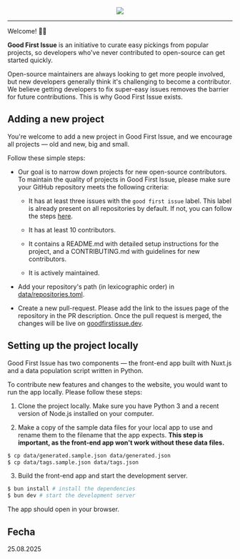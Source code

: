 <p align="center">
  <a href="https://goodfirstissue.dev" target="_blank">
    <img src="public/readme-logo.svg">
  </a>
</p>
<hr>

Welcome! 👋🏼

**Good First Issue** is an initiative to curate easy pickings from popular projects, so developers who've never contributed to open-source can get started quickly.

Open-source maintainers are always looking to get more people involved, but new developers generally think it's challenging to become a contributor. We believe getting developers to fix super-easy issues removes the barrier for future contributions. This is why Good First Issue exists.

## Adding a new project

You're welcome to add a new project in Good First Issue, and we encourage all projects &mdash; old and new, big and small.

Follow these simple steps:

- Our goal is to narrow down projects for new open-source contributors. To maintain the quality of projects in Good First Issue, please make sure your GitHub repository meets the following criteria:

  - It has at least three issues with the `good first issue` label. This label is already present on all repositories by default. If not, you can follow the steps [here](https://help.github.com/en/github/managing-your-work-on-github/applying-labels-to-issues-and-pull-requests).

  - It has at least 10 contributors.

  - It contains a README.md with detailed setup instructions for the project, and a CONTRIBUTING.md with guidelines for new contributors.

  - It is actively maintained.

- Add your repository's path (in lexicographic order) in [data/repositories.toml](data/repositories.toml).

- Create a new pull-request. Please add the link to the issues page of the repository in the PR description. Once the pull request is merged, the changes will be live on [goodfirstissue.dev](https://goodfirstissue.dev/).

## Setting up the project locally

Good First Issue has two components — the front-end app built with Nuxt.js and a data population script written in Python.

To contribute new features and changes to the website, you would want to run the app locally. Please follow these steps:

1. Clone the project locally. Make sure you have Python 3 and a recent version of Node.js installed on your computer.

2. Make a copy of the sample data files for your local app to use and rename them to the filename that the app expects. **This step is important, as the front-end app won't work without these data files.**

```bash
$ cp data/generated.sample.json data/generated.json
$ cp data/tags.sample.json data/tags.json
```

3. Build the front-end app and start the development server.

```bash
$ bun install # install the dependencies
$ bun dev # start the development server
```

The app should open in your browser.

## Fecha
25.08.2025
